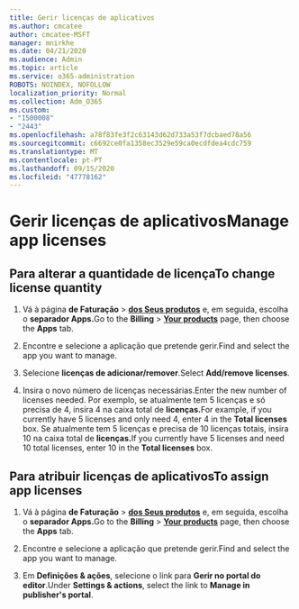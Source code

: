 ```yaml
---
title: Gerir licenças de aplicativos
ms.author: cmcatee
author: cmcatee-MSFT
manager: mnirkhe
ms.date: 04/21/2020
ms.audience: Admin
ms.topic: article
ms.service: o365-administration
ROBOTS: NOINDEX, NOFOLLOW
localization_priority: Normal
ms.collection: Adm_O365
ms.custom:
- "1500008"
- "2443"
ms.openlocfilehash: a78f83fe3f2c63143d62d733a53f7dcbaed78a56
ms.sourcegitcommit: c6692ce0fa1358ec3529e59ca0ecdfdea4cdc759
ms.translationtype: MT
ms.contentlocale: pt-PT
ms.lasthandoff: 09/15/2020
ms.locfileid: "47778162"
---
```

# <a name="manage-app-licenses"></a><span data-ttu-id="ac12b-102">Gerir licenças de aplicativos</span><span class="sxs-lookup"><span data-stu-id="ac12b-102">Manage app licenses</span></span>

## <a name="to-change-license-quantity"></a><span data-ttu-id="ac12b-103">Para alterar a quantidade de licença</span><span class="sxs-lookup"><span data-stu-id="ac12b-103">To change license quantity</span></span>

1. <span data-ttu-id="ac12b-104">Vá à página **de Faturação**  >  **[dos Seus produtos](https://go.microsoft.com/fwlink/p/?linkid=842054)** e, em seguida, escolha o **separador Apps.**</span><span class="sxs-lookup"><span data-stu-id="ac12b-104">Go to the **Billing** > **[Your products](https://go.microsoft.com/fwlink/p/?linkid=842054)** page, then choose the **Apps** tab.</span></span>

2. <span data-ttu-id="ac12b-105">Encontre e selecione a aplicação que pretende gerir.</span><span class="sxs-lookup"><span data-stu-id="ac12b-105">Find and select the app you want to manage.</span></span>  

3. <span data-ttu-id="ac12b-106">Selecione **licenças de adicionar/remover**.</span><span class="sxs-lookup"><span data-stu-id="ac12b-106">Select **Add/remove licenses**.</span></span>

4. <span data-ttu-id="ac12b-107">Insira o novo número de licenças necessárias.</span><span class="sxs-lookup"><span data-stu-id="ac12b-107">Enter the new number of licenses needed.</span></span> <span data-ttu-id="ac12b-108">Por exemplo, se atualmente tem 5 licenças e só precisa de 4, insira 4 na caixa total de **licenças.**</span><span class="sxs-lookup"><span data-stu-id="ac12b-108">For example, if you currently have 5 licenses and only need 4, enter 4 in the **Total licenses** box.</span></span> <span data-ttu-id="ac12b-109">Se atualmente tem 5 licenças e precisa de 10 licenças totais, insira 10 na caixa total de **licenças.**</span><span class="sxs-lookup"><span data-stu-id="ac12b-109">If you currently have 5 licenses and need 10 total licenses, enter 10 in the **Total licenses** box.</span></span>

## <a name="to-assign-app-licenses"></a><span data-ttu-id="ac12b-110">Para atribuir licenças de aplicativos</span><span class="sxs-lookup"><span data-stu-id="ac12b-110">To assign app licenses</span></span>

1. <span data-ttu-id="ac12b-111">Vá à página **de Faturação**  >  **[dos Seus produtos](https://go.microsoft.com/fwlink/p/?linkid=842054)** e, em seguida, escolha o **separador Apps.**</span><span class="sxs-lookup"><span data-stu-id="ac12b-111">Go to the **Billing** > **[Your products](https://go.microsoft.com/fwlink/p/?linkid=842054)** page, then choose the **Apps** tab.</span></span>

2. <span data-ttu-id="ac12b-112">Encontre e selecione a aplicação que pretende gerir.</span><span class="sxs-lookup"><span data-stu-id="ac12b-112">Find and select the app you want to manage.</span></span>  

3. <span data-ttu-id="ac12b-113">Em **Definições & ações**, selecione o link para **Gerir no portal do editor**.</span><span class="sxs-lookup"><span data-stu-id="ac12b-113">Under **Settings & actions**, select the link to **Manage in publisher's portal**.</span></span>